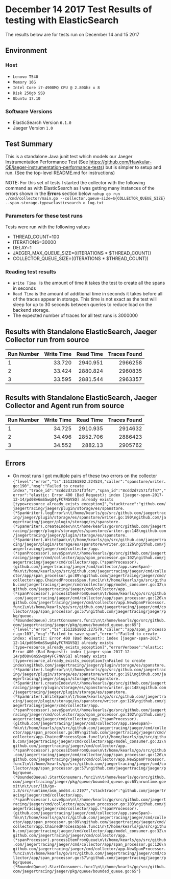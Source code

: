 # December 14 2017 Test Results of testing with ElasticSearch
The results below are for tests run on December 14 and 15 2017

## Environment
### Host
+ `Lenovo T540`
+ `Memory 16G`
+ `Intel Core i7-4900MQ CPU @ 2.80Ghz x 8`
+ `Disk 250gb SSD`
+ `Ubuntu 17.10`

### Software Versions
+ ElasticSearch Version `6.1.0`
+ Jaeger Version `1.0`

## Test Summary
This is a standalone Java junit test which models our Jaeger Instrumentation Performance 
Test (See https://github.com/Hawkular-QE/jaeger-instrumentation-performance-tests) but
is simpler to setup and run.   (See the top-level README.md for instructions)

NOTE: For this set of tests I started the collector with the following command as with ElasticSearch as I was getting 
many instances of the errors shown in the **Errors** section below
`nohup go run ./cmd/collector/main.go --collector.queue-size=${COLLECTOR_QUEUE_SIZE} --span-storage.type=elasticsearch > log.txt`

### Parameters for these test runs
Tests were run with the following values
+ THREAD_COUNT=100
+ ITERATIONS=30000
+ DELAY=1
+ JAEGER_MAX_QUEUE_SIZE=$(($ITERATIONS * $THREAD_COUNT))  
+ COLLECTOR_QUEUE_SIZE=$(($ITERATIONS * $THREAD_COUNT))

### Reading test results
+ `Write Time ` is the amount of time it takes the test to create all the spans in seconds
+ `Read Time` is the amount of additional time in seconds it takes before all of the traces appear in storage.  This time is not exact
as the test will sleep for up to 30 seconds between queries to reduce load on the backend storage.
 + The expected number of traces for all test runs is 3000000
 
## Results with Standalone ElasticSearch, Jaeger Collector run from source
|Run Number | Write Time | Read Time |  Traces Found |
| ------------- | -----:|-----:|-----:|
| 1 | 33.720 | 2940.951 | 2966258 | 
| 2 | 33.424 | 2880.824 | 2960835 | 
| 3 | 33.595 | 2881.544 | 2963357 | 

## Results with Standalone ElasticSearch, Jaeger Collector and Agent run from source
|Run Number | Write Time | Read Time | Traces Found |
| ------------- | -----:|-----:|-----:|
| 1 | 34.725 | 2910.935 | 2914632 | 
| 2 | 34.496 | 2852.706 | 2886423 | 
| 3 | 34.552 | 2882.13 | 2905762 | 

## Errors
+ On most runs I got multiple pairs of these two errors on the collector
`{"level":"error","ts":1513261802.224524,"caller":"spanstore/writer.go:190","msg":"Failed to create index","trace_id":"8cdd2d72571f3f47","span_id":"8cdd2d72571f3f47","error":"elastic: Error 400 (Bad Request): index [jaeger-span-2017-12-14/pd08v6mSSwqU4yFC7NGVSQ] already exists [type=resource_already_exists_exception]","stacktrace":"github.com/jaegertracing/jaeger/plugin/storage/es/spanstore.(*SpanWriter).logError\n\t/home/kearls/go/src/github.com/jaegertracing/jaeger/plugin/storage/es/spanstore/writer.go:190\ngithub.com/jaegertracing/jaeger/plugin/storage/es/spanstore.(*SpanWriter).createIndex\n\t/home/kearls/go/src/github.com/jaegertracing/jaeger/plugin/storage/es/spanstore/writer.go:148\ngithub.com/jaegertracing/jaeger/plugin/storage/es/spanstore.(*SpanWriter).WriteSpan\n\t/home/kearls/go/src/github.com/jaegertracing/jaeger/plugin/storage/es/spanstore/writer.go:126\ngithub.com/jaegertracing/jaeger/cmd/collector/app.(*spanProcessor).saveSpan\n\t/home/kearls/go/src/github.com/jaegertracing/jaeger/cmd/collector/app/span_processor.go:102\ngithub.com/jaegertracing/jaeger/cmd/collector/app.(*spanProcessor).(github.com/jaegertracing/jaeger/cmd/collector/app.saveSpan)-fm\n\t/home/kearls/go/src/github.com/jaegertracing/jaeger/cmd/collector/app/span_processor.go:89\ngithub.com/jaegertracing/jaeger/cmd/collector/app.ChainedProcessSpan.func1\n\t/home/kearls/go/src/github.com/jaegertracing/jaeger/cmd/collector/app/model_consumer.go:32\ngithub.com/jaegertracing/jaeger/cmd/collector/app.(*spanProcessor).processItemFromQueue\n\t/home/kearls/go/src/github.com/jaegertracing/jaeger/cmd/collector/app/span_processor.go:126\ngithub.com/jaegertracing/jaeger/cmd/collector/app.NewSpanProcessor.func1\n\t/home/kearls/go/src/github.com/jaegertracing/jaeger/cmd/collector/app/span_processor.go:57\ngithub.com/jaegertracing/jaeger/pkg/queue.(*BoundedQueue).StartConsumers.func1\n\t/home/kearls/go/src/github.com/jaegertracing/jaeger/pkg/queue/bounded_queue.go:65"}
 {"level":"error","ts":1513261802.227579,"caller":"app/span_processor.go:103","msg":"Failed to save span","error":"Failed to create index: elastic: Error 400 (Bad Request): index [jaeger-span-2017-12-14/pd08v6mSSwqU4yFC7NGVSQ] already exists [type=resource_already_exists_exception]","errorVerbose":"elastic: Error 400 (Bad Request): index [jaeger-span-2017-12-14/pd08v6mSSwqU4yFC7NGVSQ] already exists [type=resource_already_exists_exception]\nFailed to create index\ngithub.com/jaegertracing/jaeger/plugin/storage/es/spanstore.(*SpanWriter).logError\n\t/home/kearls/go/src/github.com/jaegertracing/jaeger/plugin/storage/es/spanstore/writer.go:191\ngithub.com/jaegertracing/jaeger/plugin/storage/es/spanstore.(*SpanWriter).createIndex\n\t/home/kearls/go/src/github.com/jaegertracing/jaeger/plugin/storage/es/spanstore/writer.go:148\ngithub.com/jaegertracing/jaeger/plugin/storage/es/spanstore.(*SpanWriter).WriteSpan\n\t/home/kearls/go/src/github.com/jaegertracing/jaeger/plugin/storage/es/spanstore/writer.go:126\ngithub.com/jaegertracing/jaeger/cmd/collector/app.(*spanProcessor).saveSpan\n\t/home/kearls/go/src/github.com/jaegertracing/jaeger/cmd/collector/app/span_processor.go:102\ngithub.com/jaegertracing/jaeger/cmd/collector/app.(*spanProcessor).(github.com/jaegertracing/jaeger/cmd/collector/app.saveSpan)-fm\n\t/home/kearls/go/src/github.com/jaegertracing/jaeger/cmd/collector/app/span_processor.go:89\ngithub.com/jaegertracing/jaeger/cmd/collector/app.ChainedProcessSpan.func1\n\t/home/kearls/go/src/github.com/jaegertracing/jaeger/cmd/collector/app/model_consumer.go:32\ngithub.com/jaegertracing/jaeger/cmd/collector/app.(*spanProcessor).processItemFromQueue\n\t/home/kearls/go/src/github.com/jaegertracing/jaeger/cmd/collector/app/span_processor.go:126\ngithub.com/jaegertracing/jaeger/cmd/collector/app.NewSpanProcessor.func1\n\t/home/kearls/go/src/github.com/jaegertracing/jaeger/cmd/collector/app/span_processor.go:57\ngithub.com/jaegertracing/jaeger/pkg/queue.(*BoundedQueue).StartConsumers.func1\n\t/home/kearls/go/src/github.com/jaegertracing/jaeger/pkg/queue/bounded_queue.go:65\nruntime.goexit\n\t/usr/lib/go-1.8/src/runtime/asm_amd64.s:2197","stacktrace":"github.com/jaegertracing/jaeger/cmd/collector/app.(*spanProcessor).saveSpan\n\t/home/kearls/go/src/github.com/jaegertracing/jaeger/cmd/collector/app/span_processor.go:103\ngithub.com/jaegertracing/jaeger/cmd/collector/app.(*spanProcessor).(github.com/jaegertracing/jaeger/cmd/collector/app.saveSpan)-fm\n\t/home/kearls/go/src/github.com/jaegertracing/jaeger/cmd/collector/app/span_processor.go:89\ngithub.com/jaegertracing/jaeger/cmd/collector/app.ChainedProcessSpan.func1\n\t/home/kearls/go/src/github.com/jaegertracing/jaeger/cmd/collector/app/model_consumer.go:32\ngithub.com/jaegertracing/jaeger/cmd/collector/app.(*spanProcessor).processItemFromQueue\n\t/home/kearls/go/src/github.com/jaegertracing/jaeger/cmd/collector/app/span_processor.go:126\ngithub.com/jaegertracing/jaeger/cmd/collector/app.NewSpanProcessor.func1\n\t/home/kearls/go/src/github.com/jaegertracing/jaeger/cmd/collector/app/span_processor.go:57\ngithub.com/jaegertracing/jaeger/pkg/queue.(*BoundedQueue).StartConsumers.func1\n\t/home/kearls/go/src/github.com/jaegertracing/jaeger/pkg/queue/bounded_queue.go:65"}
`
